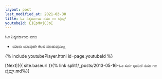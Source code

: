 ```yaml
---
layout: post
last_modified_at: 2021-03-30
title: ಓಂ ನಿಶ್ಕರ್ಮಾಯ ನಮಃ ೧೧ ಟೈಮ್ಸ್
youtubeId: EIEpMvjCJoI
---
```

 
 
 ಓಂ ನಿಶ್ಕರ್ಮಾಯ ನಮಃ  
 
 -  ಯಾರು ಯಾವುದೇ ಕೆಲಸ ಮಾಡುವುದಿಲ್ಲ 
 
  
 
  
 
 
 
 
 
 


{% include youtubePlayer.html id=page.youtubeId %}
 
[Next]({{ site.baseurl }}{% link  split1/_posts/2013-05-16-ಓಂ ಸರ್ವ ಧಾರಿಣಿ ನಮಃ ೧೧ ಟೈಮ್ಸ್.md%})
 
